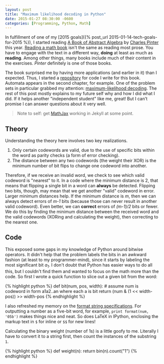 ```yaml
---
layout: post
title: "Maximum likelihood decoding in Python"
date: 2015-01-27 08:30:00 -0600
categories: [Programming, Python, Math]
---
```


In fulfillment of one of my [2015 goals]({% post_url 2015-01-14-tech-goals-for-2015 %}), I started reading [A Book of Abstract Algebra](http://www.amazon.com/gp/product/0486474178/) by [Charles Pinter](http://charlespinter.com) this year. [Reading a math book](http://math.stackexchange.com/questions/279079/how-to-read-a-book-in-mathematics) isn't the same as reading most prose. You have to engage with the text in a different way, **doing** at least as much as **reading**. Among other things, many books include much of their content in the exercises. *Pinter* definitely is one of those books.

The book surprised me by having more applications (and earlier in it) than I expected. Thus, I started a [repository](https://github.com/technoskald/abstract-algebra) for code I write for this book. Automata appears in the second chapter, for example. One of the problem sets in particular grabbed my attention: [maximum-likelihood decoding](http://nbviewer.ipython.org/github/technoskald/abstract-algebra/blob/master/Chapter%203%20Exercise%20G.ipynb). The rest of this post mostly explains to my future self why and how I did what I did. If it helps another "independent student" like me, great! But I can't promise I can answer questions about it very well.

> Note to self: get [MathJax](http://www.mathjax.org) working in Jekyll at some point.

## Theory

Understanding the theory here involves two key realizations.
1. Only certain codewords are valid, due to the use of specific bits within the word as parity checks (a form of error checking).
1. The distance between any two codewords (the weight their XOR) is the minimum number of bit flips to change one codeword into another.

Therefore, if we receive an invalid word, we check to see which valid codeword is "nearest" to it. In a code where the minimum distance is 2, that means that flipping a single bit in a word can **always** be detected. Flipping two bits, though, may mean that we get another "valid" codeword in error. Larger minimum distances help. If the minimum distance is *m*, then we can always detect errors of *m-1* bits (because those can never result in another valid codeword). Even better, we can **correct** errors of *(m-1)/2* bits or fewer. We do this by finding the minimum distance between the received word and the valid codewords (XORing and calculating the weight), then correcting to the nearest one.

## Code

This exposed some gaps in my knowledge of Python around bitwise operators. It didn't help that the problem labels the bits in an awkward fashion (at least to my programmer-mind), since it starts by labeling the most significant bit *a<sub>1</sub>*. I don't doubt that Python has easier ways to do all this, but I couldn't find them and wanted to focus on the math more than the code. So first I wrote a quick function to slice out a given bit from the word:

{% highlight python %}
  def bit(num, pos, width):
    # assume num is codeword in form a1a2..an where each a is bit
    return (num & (1 << width-pos)) >> width-pos
{% endhighlight %}

I also refreshed my memory on the [format string specifications](https://docs.python.org/2/library/string.html#formatspec). For outputting a number as a five-bit word, for example, `print format(num, '05b')` makes things nice and neat. So does LaTeX in IPython, enclosing the markup text in `$` for inline or `$$` for new lines!

Calculating the binary weight (number of 1s) is a little goofy to me. Literally I have to convert it to a string first, then count the instances of the substring `1`.

{% highlight python %}
  def weight(n):
    return bin(n).count("1")
{% endhighlight %}
